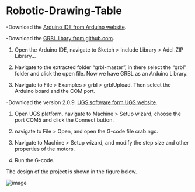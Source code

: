 # Robotic-Drawing-Table

-Download the [Arduino IDE from Arduino website](https://www.arduino.cc/en/software).

-Download the [GRBL libary from github.com](https://github.com/gnea/grbl). 

1. Open the Arduino IDE, navigate to Sketch > Include Library > Add .ZIP Library…

2. Navigate to the extracted folder “grbl-master”, in there select the “grbl” folder and click the open file. Now we have GRBL as an Arduino Library.

3. Navigate to File > Examples > grbl > grblUpload. Then select the Arduino board and the COM port.

-Download the version 2.0.9. [UGS software form UGS website](https://winder.github.io/ugs_website/). 

1. Open UGS platform, navigate to Machine > Setup wizard, choose the port COM5 and click the Connect button.

2. navigate to File > Open, and open the G-code file crab.ngc.

3. Navigate to Machine > Setup wizard, and modify the step size and other properties of the motors.

4. Run the G-code.

The design of the project is shown in the figure below.

![image](https://user-images.githubusercontent.com/100121000/171878473-ff3fcf1b-7818-486a-9261-2d685672f270.png)


